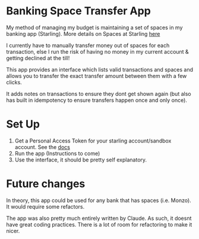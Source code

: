 # Banking Space Transfer App

My method of managing my budget is maintaining a set of spaces in my banking app (Starling). 
More details on Spaces at Starling [here](https://www.starlingbank.com/features/spaces/)

I currently have to manually transfer money out of spaces for each transaction, else I run the risk of having 
no money in my current account & getting declined at the till!

This app provides an interface which lists valid transactions and spaces and allows you to transfer the exact transfer 
amount between them with a few clicks.

It adds notes on transactions to ensure they dont get shown again (but also has built in idempotency to ensure transfers happen once and only once).

# Set Up

1) Get a Personal Access Token for your starling account/sandbox account. See the [docs](https://developer.starlingbank.com/)
2) Run the app (Instructions to come)
3) Use the interface, it should be pretty self explanatory.

# Future changes
In theory, this app could be used for any bank that has spaces (i.e. Monzo). It would require some refactors.

The app was also pretty much entirely written by Claude. As such, it doesnt have great coding practices.
There is a lot of room for refactoring to make it nicer.